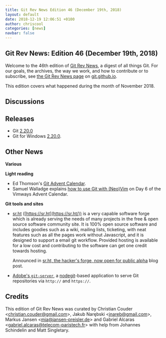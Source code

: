 ```yaml
---
title: Git Rev News Edition 46 (December 19th, 2018)
layout: default
date: 2018-12-19 12:06:51 +0100
author: chriscool
categories: [news]
navbar: false
---
```


## Git Rev News: Edition 46 (December 19th, 2018)

Welcome to the 46th edition of [Git Rev News](https://git.github.io/rev_news/rev_news/),
a digest of all things Git. For our goals, the archives, the way we work, and how to contribute or to
subscribe, see [the Git Rev News page](https://git.github.io/rev_news/rev_news/) on [git.github.io](http://git.github.io).

This edition covers what happened during the month of November 2018.

## Discussions

<!---
### General
-->

<!---
### Reviews
-->

<!---
### Support
-->

<!---
## Developer Spotlight:
-->

## Releases

* Git [2.20.0](https://public-inbox.org/git/xmqq1s6r3xb5.fsf@gitster-ct.c.googlers.com)
* Git for Windows [2.20.0](https://github.com/git-for-windows/git/releases/tag/v2.20.0.windows.1).

## Other News

__Various__


__Light reading__

* Ed Thomson's [Git Advent Calendar](https://www.edwardthomson.com/blog/git_tips_and_tricks_advent_calendar.html).
* Samuel Walladge explains [how to use Git with (Neo)Vim](https://vimways.org/2018/vim-and-git/) on Day 6 of the Vimways Advent Calendar.

__Git tools and sites__
* [sr.ht](https://sr.ht/) ([https://sr.ht](https://sr.ht/))
  is a very capable software forge which is already serving the needs of many projects in the free & open source software community site.
  It is 100% open source software and includes goodies such as a wiki, mailing lists, ticketing, with neat features such as all the pages work without Javascript, and it is designed to support a email git workflow. Provided hosting is available for a low cost and contributing to the software can get one credit towards hosting.
  
  Announced in [sr.ht, the hacker's forge, now open for public alpha](https://drewdevault.com/2018/11/15/sr.ht-general-availability.html) blog post.

* [Adobe's `git-server`](https://github.com/adobe/git-server), a [nodegit](https://github.com/nodegit/nodegit)-based application to serve Git repositories via `http://` and `https://`.

## Credits

This edition of Git Rev News was curated by
Christian Couder &lt;<christian.couder@gmail.com>&gt;,
Jakub Narębski &lt;<jnareb@gmail.com>&gt;,
Markus Jansen &lt;<mja@jansen-preisler.de>&gt; and
Gabriel Alcaras &lt;<gabriel.alcaras@telecom-paristech.fr>&gt;
with help from Johannes Schindelin and Matt Singletary.
